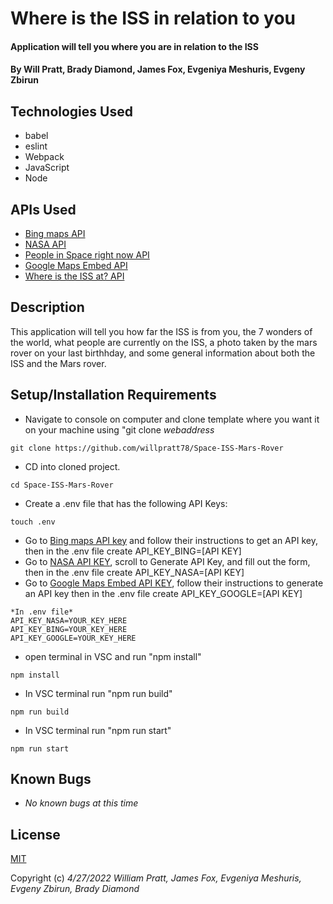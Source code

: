 # Where is the ISS in relation to you

#### Application will tell you where you are in relation to the ISS

#### By Will Pratt, Brady Diamond, James Fox, Evgeniya Meshuris, Evgeny Zbirun

## Technologies Used

- babel
- eslint
- Webpack
- JavaScript
- Node

## APIs Used

- [Bing maps API](https://www.bingmapsportal.com/?_gl=1*87qaxg*_gcl_aw*R0NMLjE2NTEwODIwMzQuQ2owS0NRancwNk9UQmhDX0FSSXNBQVUxeU9VRVlzSlh0ZklBbzRVckJmdTBiNEM3V2NxR0h4VlNhNlVPTXcwZW5mWWxRWUJYYzN1UWFjOGFBdGQzRUFMd193Y0I.)
- [NASA API](https://api.nasa.gov/)
- [People in Space right now API](http://api.open-notify.org/)
- [Google Maps Embed API](https://developers.google.com/maps/documentation/embed/map-generator#api-key)
- [Where is the ISS at? API](https://wheretheiss.at/w/developer)

## Description

This application will tell you how far the ISS is from you, the 7 wonders of the world, what people are currently on the ISS, a photo taken by the mars rover on your last birthhday, and some general information about both the ISS and the Mars rover.

## Setup/Installation Requirements

- Navigate to console on computer and clone template where you want it on your machine using "git clone _webaddress_

```
git clone https://github.com/willpratt78/Space-ISS-Mars-Rover
```

- CD into cloned project.

```
cd Space-ISS-Mars-Rover
```

- Create a .env file that has the following API Keys:

```
touch .env
```

- Go to [Bing maps API key](https://www.bingmapsportal.com/?_gl=1*87qaxg*_gcl_aw*R0NMLjE2NTEwODIwMzQuQ2owS0NRancwNk9UQmhDX0FSSXNBQVUxeU9VRVlzSlh0ZklBbzRVckJmdTBiNEM3V2NxR0h4VlNhNlVPTXcwZW5mWWxRWUJYYzN1UWFjOGFBdGQzRUFMd193Y0I.) and follow their instructions to get an API key, then in the .env file create API_KEY_BING=[API KEY]
- Go to [NASA API KEY](https://api.nasa.gov/), scroll to Generate API Key, and fill out the form, then in the .env file create API_KEY_NASA=[API KEY]
- Go to [Google Maps Embed API KEY](https://developers.google.com/maps/documentation/embed/map-generator#api-key), follow their instructions to generate an API key then in the .env file create API_KEY_GOOGLE=[API KEY]

```
*In .env file*
API_KEY_NASA=YOUR_KEY_HERE
API_KEY_BING=YOUR_KEY_HERE
API_KEY_GOOGLE=YOUR_KEY_HERE
```

- open terminal in VSC and run "npm install"

```
npm install
```

- In VSC terminal run "npm run build"

```
npm run build
```

- In VSC terminal run "npm run start"

```
npm run start
```

## Known Bugs

- _No known bugs at this time_

## License

[MIT](https://opensource.org/licenses/MIT)

Copyright (c) _4/27/2022_ _William Pratt, James Fox, Evgeniya Meshuris, Evgeny Zbirun, Brady Diamond_